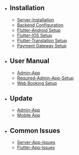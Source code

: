 - ## Installation
    - [Server-Installation](/{{route}}/{{version}}/server-setup)
    - [Backend Configuration](/{{route}}/{{version}}/backend-setup)
    - [Flutter-Android Setup](/{{route}}/{{version}}/flutter-android-setup)
    - [Flutter-IOS Setup](/{{route}}/{{version}}/flutter-ios-setup)
    - [Flutter-Translation Setup](/{{route}}/{{version}}/flutter-translation-setup)
    - [Payment Gateway Setup](/{{route}}/{{version}}/payment-gateway-setup)



- ## User Manual
    - [Admin-App](/{{route}}/{{version}}/admin-user-manual)
    - [Required-Admin-App-Setup](/{{route}}/{{version}}/required-setup)
    - [Web Booking Setup](/{{route}}/{{version}}/web-booking-setup)

- ## Update
    - [Admin-App](/{{route}}/{{version}}/update-admin)
    - [Mobile App](/{{route}}/{{version}}/update-mobile)

- ## Common Issues

    - [Server-App-Issues](/{{route}}/{{version}}/server-app-issues)
    - [Flutter-App-Issues](/{{route}}/{{version}}/flutter-issues)
